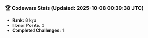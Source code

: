 ### 🏆 Codewars Stats (Updated: 2025-10-08 00:39:38 UTC)

- **Rank:** 8 kyu
- **Honor Points:** 3
- **Completed Challenges:** 1
